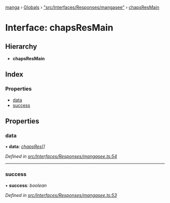 [manga](../README.md) › [Globals](../globals.md) › ["src/Interfaces/Responses/mangasee"](../modules/_src_interfaces_responses_mangasee_.md) › [chapsResMain](_src_interfaces_responses_mangasee_.chapsresmain.md)

# Interface: chapsResMain

## Hierarchy

* **chapsResMain**

## Index

### Properties

* [data](_src_interfaces_responses_mangasee_.chapsresmain.md#data)
* [success](_src_interfaces_responses_mangasee_.chapsresmain.md#success)

## Properties

###  data

• **data**: *[chapsRes](_src_interfaces_responses_mangasee_.chapsres.md)[]*

*Defined in [src/Interfaces/Responses/mangasee.ts:54](https://github.com/tushar1210/manga-node/blob/91f9f49/src/Interfaces/Responses/mangasee.ts#L54)*

___

###  success

• **success**: *boolean*

*Defined in [src/Interfaces/Responses/mangasee.ts:53](https://github.com/tushar1210/manga-node/blob/91f9f49/src/Interfaces/Responses/mangasee.ts#L53)*
